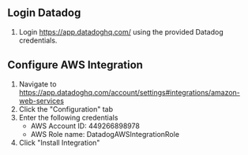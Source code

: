 ## Login Datadog

1. Login https://app.datadoghq.com/ using the provided Datadog credentials.

## Configure AWS Integration

1. Navigate to https://app.datadoghq.com/account/settings#integrations/amazon-web-services
1. Click the "Configuration" tab
1. Enter the following credentials
   - AWS Account ID: 449266898978
   - AWS Role name: DatadogAWSIntegrationRole
1. Click "Install Integration"
